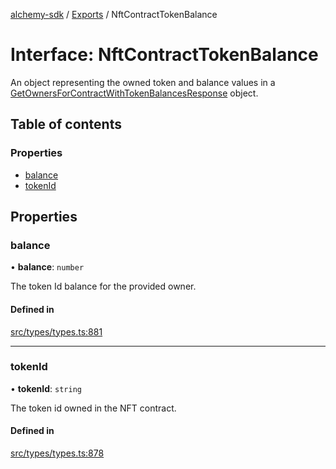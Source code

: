 [alchemy-sdk](../README.md) / [Exports](../modules.md) / NftContractTokenBalance

# Interface: NftContractTokenBalance

An object representing the owned token and balance values in a
[GetOwnersForContractWithTokenBalancesResponse](GetOwnersForContractWithTokenBalancesResponse.md) object.

## Table of contents

### Properties

- [balance](NftContractTokenBalance.md#balance)
- [tokenId](NftContractTokenBalance.md#tokenid)

## Properties

### balance

• **balance**: `number`

The token Id balance for the provided owner.

#### Defined in

[src/types/types.ts:881](https://github.com/alchemyplatform/alchemy-sdk-js/blob/905f87c/src/types/types.ts#L881)

___

### tokenId

• **tokenId**: `string`

The token id owned in the NFT contract.

#### Defined in

[src/types/types.ts:878](https://github.com/alchemyplatform/alchemy-sdk-js/blob/905f87c/src/types/types.ts#L878)

